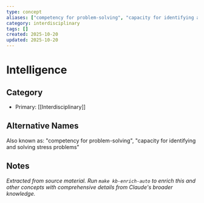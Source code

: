 ```yaml
---
type: concept
aliases: ["competency for problem-solving", "capacity for identifying and solving stress problems"]
category: interdisciplinary
tags: []
created: 2025-10-20
updated: 2025-10-20
---
```


# Intelligence

## Category

- Primary: [[Interdisciplinary]]

## Alternative Names

Also known as: "competency for problem-solving", "capacity for identifying and solving stress problems"

## Notes

*Extracted from source material. Run `make kb-enrich-auto` to enrich this and other concepts with comprehensive details from Claude's broader knowledge.*
